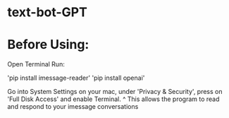 # text-bot-GPT

# Before Using:

Open Terminal
Run:

'pip install imessage-reader'
'pip install openai'

Go into System Settings on your mac, under 'Privacy & Security', press on 'Full Disk Access' and enable Terminal.
^ This allows the program to read and respond to your imessage conversations
